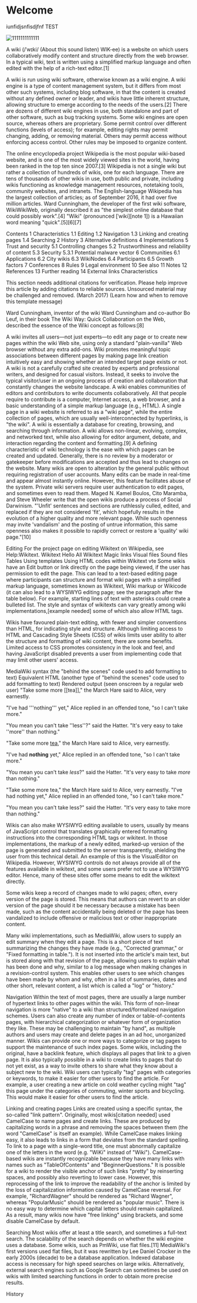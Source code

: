 <!-- TITLE: Home -->
<!-- SUBTITLE: A quick summary of Home -->

# Welcome
iunfidjsnfisdjfnf TEST

![1111111111111](/uploads/test/1111111111111.png "1111111111111")

A wiki (/ˈwɪki/ (About this sound listen) WIK-ee) is a website on which users collaboratively modify content and structure directly from the web browser. In a typical wiki, text is written using a simplified markup language and often edited with the help of a rich-text editor.[1]

A wiki is run using wiki software, otherwise known as a wiki engine. A wiki engine is a type of content management system, but it differs from most other such systems, including blog software, in that the content is created without any defined owner or leader, and wikis have little inherent structure, allowing structure to emerge according to the needs of the users.[2] There are dozens of different wiki engines in use, both standalone and part of other software, such as bug tracking systems. Some wiki engines are open source, whereas others are proprietary. Some permit control over different functions (levels of access); for example, editing rights may permit changing, adding, or removing material. Others may permit access without enforcing access control. Other rules may be imposed to organize content.

The online encyclopedia project Wikipedia is the most popular wiki-based website, and is one of the most widely viewed sites in the world, having been ranked in the top ten since 2007.[3] Wikipedia is not a single wiki but rather a collection of hundreds of wikis, one for each language. There are tens of thousands of other wikis in use, both public and private, including wikis functioning as knowledge management resources, notetaking tools, community websites, and intranets. The English-language Wikipedia has the largest collection of articles; as of September 2016, it had over five million articles. Ward Cunningham, the developer of the first wiki software, WikiWikiWeb, originally described it as "the simplest online database that could possibly work".[4] "Wiki" (pronounced [ˈwiki][note 1]) is a Hawaiian word meaning "quick".[5][6][7]


Contents
1	Characteristics
1.1	Editing
1.2	Navigation
1.3	Linking and creating pages
1.4	Searching
2	History
3	Alternative definitions
4	Implementations
5	Trust and security
5.1	Controlling changes
5.2	Trustworthiness and reliability of content
5.3	Security
5.3.1	Potential malware vector
6	Communities
6.1	Applications
6.2	City wikis
6.3	WikiNodes
6.4	Participants
6.5	Growth factors
7	Conferences
8	Rules
9	Legal environment
10	See also
11	Notes
12	References
13	Further reading
14	External links
Characteristics

This section needs additional citations for verification. Please help improve this article by adding citations to reliable sources. Unsourced material may be challenged and removed. (March 2017) (Learn how and when to remove this template message)

Ward Cunningham, inventor of the wiki
Ward Cunningham and co-author Bo Leuf, in their book The Wiki Way: Quick Collaboration on the Web, described the essence of the Wiki concept as follows:[8]

A wiki invites all users—not just experts—to edit any page or to create new pages within the wiki Web site, using only a standard "plain-vanilla" Web browser without any extra add-ons.
Wiki promotes meaningful topic associations between different pages by making page link creation intuitively easy and showing whether an intended target page exists or not.
A wiki is not a carefully crafted site created by experts and professional writers, and designed for casual visitors. Instead, it seeks to involve the typical visitor/user in an ongoing process of creation and collaboration that constantly changes the website landscape.
A wiki enables communities of editors and contributors to write documents collaboratively. All that people require to contribute is a computer, Internet access, a web browser, and a basic understanding of a simple markup language (e.g., HTML). A single page in a wiki website is referred to as a "wiki page", while the entire collection of pages, which are usually well-interconnected by hyperlinks, is "the wiki". A wiki is essentially a database for creating, browsing, and searching through information. A wiki allows non-linear, evolving, complex, and networked text, while also allowing for editor argument, debate, and interaction regarding the content and formatting.[9] A defining characteristic of wiki technology is the ease with which pages can be created and updated. Generally, there is no review by a moderator or gatekeeper before modifications are accepted and thus lead to changes on the website. Many wikis are open to alteration by the general public without requiring registration of user accounts. Many edits can be made in real-time and appear almost instantly online. However, this feature facilitates abuse of the system. Private wiki servers require user authentication to edit pages, and sometimes even to read them. Maged N. Kamel Boulos, Cito Maramba, and Steve Wheeler write that the open wikis produce a process of Social Darwinism. "'Unfit' sentences and sections are ruthlessly culled, edited, and replaced if they are not considered 'fit', which hopefully results in the evolution of a higher quality and more relevant page. While such openness may invite 'vandalism' and the posting of untrue information, this same openness also makes it possible to rapidly correct or restore a 'quality' wiki page."[10]

Editing
For the project page on editing Wikitext on Wikipedia, see Help:Wikitext.
Wikitext
Hello
All Wikitext
Magic links
Visual files
Sound files
Tables
Using templates
Using HTML codes within Wikitext
vte
Some wikis have an Edit button or link directly on the page being viewed, if the user has permission to edit the page. This can lead to a text-based editing page where participants can structure and format wiki pages with a simplified markup language, sometimes known as Wikitext, Wiki markup or Wikicode (it can also lead to a WYSIWYG editing page; see the paragraph after the table below). For example, starting lines of text with asterisks could create a bulleted list. The style and syntax of wikitexts can vary greatly among wiki implementations,[example needed] some of which also allow HTML tags.

Wikis have favoured plain-text editing, with fewer and simpler conventions than HTML, for indicating style and structure. Although limiting access to HTML and Cascading Style Sheets (CSS) of wikis limits user ability to alter the structure and formatting of wiki content, there are some benefits. Limited access to CSS promotes consistency in the look and feel, and having JavaScript disabled prevents a user from implementing code that may limit other users' access.

MediaWiki syntax (the "behind the scenes" code used to add formatting to text)	Equivalent HTML (another type of "behind the scenes" code used to add formatting to text)	Rendered output (seen onscreen by a regular web user)
"Take some more [[tea]]," the March Hare said to Alice, very earnestly.

"I've had '''nothing''' yet," Alice replied in an offended tone, "so I can't take more."

"You mean you can't take ''less''?" said the Hatter. "It's very easy to take ''more'' than nothing."
<p>"Take some more <a href="/wiki/Tea" title="Tea">tea</a>," the March Hare said to Alice, very earnestly.</p>

<p>"I've had <b>nothing</b> yet," Alice replied in an offended tone, "so I can't take more."</p>

<p>"You mean you can't take <i>less</i>?" said the Hatter. "It's very easy to take <i>more</i> than nothing."</p>
"Take some more tea," the March Hare said to Alice, very earnestly.
"I've had nothing yet," Alice replied in an offended tone, "so I can't take more."

"You mean you can't take less?" said the Hatter. "It's very easy to take more than nothing."

Wikis can also make WYSIWYG editing available to users, usually by means of JavaScript control that translates graphically entered formatting instructions into the corresponding HTML tags or wikitext. In those implementations, the markup of a newly edited, marked-up version of the page is generated and submitted to the server transparently, shielding the user from this technical detail. An example of this is the VisualEditor on Wikipedia. However, WYSIWYG controls do not always provide all of the features available in wikitext, and some users prefer not to use a WYSIWYG editor. Hence, many of these sites offer some means to edit the wikitext directly.

Some wikis keep a record of changes made to wiki pages; often, every version of the page is stored. This means that authors can revert to an older version of the page should it be necessary because a mistake has been made, such as the content accidentally being deleted or the page has been vandalized to include offensive or malicious text or other inappropriate content.

Many wiki implementations, such as MediaWiki, allow users to supply an edit summary when they edit a page. This is a short piece of text summarizing the changes they have made (e.g., "Corrected grammar," or "Fixed formatting in table."). It is not inserted into the article's main text, but is stored along with that revision of the page, allowing users to explain what has been done and why, similar to a log message when making changes in a revision-control system. This enables other users to see which changes have been made by whom and why, often in a list of summaries, dates and other short, relevant content, a list which is called a "log" or "history."

Navigation
Within the text of most pages, there are usually a large number of hypertext links to other pages within the wiki. This form of non-linear navigation is more "native" to a wiki than structured/formalized navigation schemes. Users can also create any number of index or table-of-contents pages, with hierarchical categorization or whatever form of organization they like. These may be challenging to maintain "by hand", as multiple authors and users may create and delete pages in an ad hoc, unorganized manner. Wikis can provide one or more ways to categorize or tag pages to support the maintenance of such index pages. Some wikis, including the original, have a backlink feature, which displays all pages that link to a given page. It is also typically possible in a wiki to create links to pages that do not yet exist, as a way to invite others to share what they know about a subject new to the wiki. Wiki users can typically "tag" pages with categories or keywords, to make it easier for other users to find the article. For example, a user creating a new article on cold weather cycling might "tag" this page under the categories of commuting, winter sports and bicycling. This would make it easier for other users to find the article.

Linking and creating pages
Links are created using a specific syntax, the so-called "link pattern". Originally, most wikis[citation needed] used CamelCase to name pages and create links. These are produced by capitalizing words in a phrase and removing the spaces between them (the word "CamelCase" is itself an example). While CamelCase makes linking easy, it also leads to links in a form that deviates from the standard spelling. To link to a page with a single-word title, one must abnormally capitalize one of the letters in the word (e.g. "WiKi" instead of "Wiki"). CamelCase-based wikis are instantly recognizable because they have many links with names such as "TableOfContents" and "BeginnerQuestions." It is possible for a wiki to render the visible anchor of such links "pretty" by reinserting spaces, and possibly also reverting to lower case. However, this reprocessing of the link to improve the readability of the anchor is limited by the loss of capitalization information caused by CamelCase reversal. For example, "RichardWagner" should be rendered as "Richard Wagner", whereas "PopularMusic" should be rendered as "popular music". There is no easy way to determine which capital letters should remain capitalized. As a result, many wikis now have "free linking" using brackets, and some disable CamelCase by default.

Searching
Most wikis offer at least a title search, and sometimes a full-text search. The scalability of the search depends on whether the wiki engine uses a database. Some wikis, such as PmWiki, use flat files.[11] MediaWiki's first versions used flat files, but it was rewritten by Lee Daniel Crocker in the early 2000s (decade) to be a database application. Indexed database access is necessary for high speed searches on large wikis. Alternatively, external search engines such as Google Search can sometimes be used on wikis with limited searching functions in order to obtain more precise results.

History
